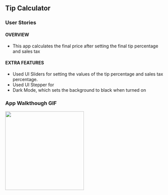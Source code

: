 ## Tip Calculator

### User Stories

#### OVERVIEW 
- This app calculates the final price after setting the final tip percentage and sales tax

#### EXTRA FEATURES
- Used UI Sliders for setting the values of the tip percentage and sales tax percentage. 
- Used UI Stepper for 
- Dark Mode, which sets the background to black when turned on

### App Walkthough GIF

<img src="http://g.recordit.co/FLxngwIsic.gif" width=250><br>

